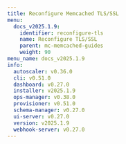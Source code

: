 ```yaml
---
title: Reconfigure Memcached TLS/SSL
menu:
  docs_v2025.1.9:
    identifier: reconfigure-tls
    name: Reconfigure TLS/SSL
    parent: mc-memcached-guides
    weight: 90
menu_name: docs_v2025.1.9
info:
  autoscaler: v0.36.0
  cli: v0.51.0
  dashboard: v0.27.0
  installer: v2025.1.9
  ops-manager: v0.38.0
  provisioner: v0.51.0
  schema-manager: v0.27.0
  ui-server: v0.27.0
  version: v2025.1.9
  webhook-server: v0.27.0
---
```


